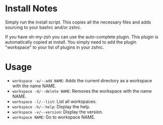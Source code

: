 # Install Notes
Simply run the install script. This copies all the necessary files and adds sourcing to your bashrc and/or zshrc.

If you have oh-my-zsh you can use the auto-complete plugin. This plugin is automatically copied at install. You simply need to add the plugin "workspace" to your list of plugins in your zshrc.

# Usage
- `workspace -a/--add NAME`: Adds the current directory as a workspace with the name NAME.
- `workspace -d/--delete NAME`: Removes the workspace with the name NAME.
- `workspace -l/--list`: List all workspaces.
- `workspace -h/--help`: Display the help.
- `workspace -v/--version`: Display the version.
- `workspace NAME`: Go to workspace NAME.

